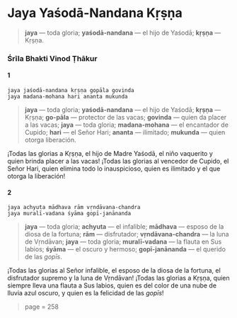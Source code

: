 # Jaya Yaśodā-Nandana Kṛṣṇa

> **jaya** — toda gloria; **yaśodā-nandana** — el hijo de Yaśodā; **kṛṣṇa** — Kṛṣṇa.

### Śrīla Bhakti Vinod Ṭhākur

#### 1

    jaya jaśodā-nandana kṛṣṇa gopāla govinda
    jaya madana-mohana hari ananta mukunda

> **jaya** — toda gloria; **yaśodā-nandana** — el hijo de Yaśodā; **kṛṣṇa** — Kṛṣṇa; **go-pāla** — protector de las vacas; **govinda** — quien da placer a las vacas; **jaya** — toda gloria; **madana-mohana** — el encantador de Cupido; **hari** — el Señor Hari; **ananta** — ilimitado; **mukunda** — quien otorga liberación.

¡Todas las glorias a Kṛṣṇa, el hijo de Madre Yaśodā, el niño vaquerito y quien brinda placer a las vacas! ¡Todas las glorias al vencedor de Cupido, el Señor Hari, quien elimina todo lo inauspicioso, quien es ilimitado y el que otorga la liberación!

#### 2

    jaya achyuta mādhava rām vṛndāvana-chandra
    jaya muralī-vadana śyāma gopī-janānanda

> **jaya** — toda gloria; **achyuta** — el infalible; **mādhava** — esposo de la diosa de la fortuna; **rām** — disfrutador; **vṛndāvana-chandra** — la luna de Vṛndāvan; **jaya** — toda gloria; **muralī-vadana** — la flauta en Sus labios; **śyāma** — el oscuro y hermoso; **gopī-janānanda** — el querido de las *gopīs*.

¡Todas las glorias al Señor infalible, el esposo de la diosa de la fortuna, el disfrutador supremo y la luna de Vṛndāvan! ¡Todas las glorias a Kṛṣṇa, quien siempre lleva una flauta a Sus labios, quien es del color de una nube de lluvia azul oscuro, y quien es la felicidad de las *gopīs*!


> page = 258
